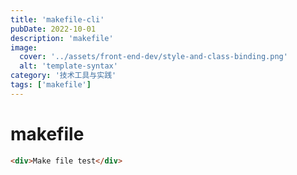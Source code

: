 ```yaml
---
title: 'makefile-cli'
pubDate: 2022-10-01
description: 'makefile'
image:
  cover: '../assets/front-end-dev/style-and-class-binding.png'
  alt: 'template-syntax'
category: '技术工具与实践'
tags: ['makefile']
---
```


# makefile

```HTML
<div>Make file test</div>
```

